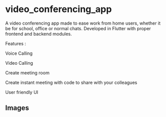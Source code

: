 # video_conferencing_app
A video conferencing app made to ease work from home users, whether it be for school, office or normal chats. Developed in Flutter with proper frontend and backend modules.

Features :

Voice Calling

Video Calling

Create meeting room

Create instant meeting with code to share with your colleagues

User friendly UI




## Images


